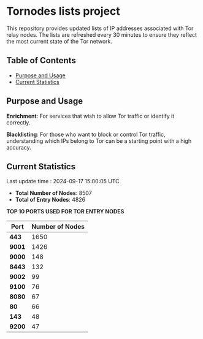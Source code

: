 # Tornodes lists project

This repository provides updated lists of IP addresses associated with Tor relay nodes. The lists are refreshed every 30 minutes to ensure they reflect the most current state of the Tor network.

## Table of Contents

- [Purpose and Usage](#purpose-and-usage)
- [Current Statistics](#current-statistics)


## Purpose and Usage

**Enrichment**: For services that wish to allow Tor traffic or identify it correctly.

**Blacklisting**: For those who want to block or control Tor traffic, understanding which IPs belong to Tor can be a starting point with a high accuracy.

## Current Statistics

Last update time : 2024-09-17 15:00:05 UTC

- **Total Number of Nodes**: 8507
- **Total of Entry Nodes**: 4826

**TOP 10 PORTS USED FOR TOR ENTRY NODES**

| **Port** | **Number of Nodes** |
|------|-----------------|
| **443**   | 1650  |
| **9001**   | 1426  |
| **9000**   | 148  |
| **8443**   | 132  |
| **9002**   | 99  |
| **9100**   | 76  |
| **8080**   | 67  |
| **80**   | 66  |
| **143**   | 48  |
| **9200**   | 47  |

